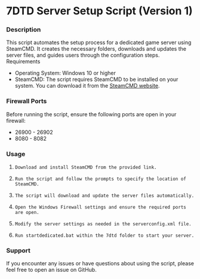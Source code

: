 # 7DTD Server Setup Script (Version 1)

### Description

This script automates the setup process for a dedicated game server using SteamCMD. It creates the necessary folders, downloads and updates the server files, and guides users through the configuration steps.
Requirements

- Operating System: Windows 10 or higher
- SteamCMD: The script requires SteamCMD to be installed on your system. You can download it from the [SteamCMD website](https://developer.valvesoftware.com/wiki/SteamCMD#Windows "SteamCMD website").

### Firewall Ports

Before running the script, ensure the following ports are open in your firewall:

- 26900 - 26902
- 8080 - 8082

### Usage

1.     Download and install SteamCMD from the provided link.
2.     Run the script and follow the prompts to specify the location of SteamCMD.
3.     The script will download and update the server files automatically.
4.     Open the Windows Firewall settings and ensure the required ports are open.
5.     Modify the server settings as needed in the serverconfig.xml file.
6.     Run startdedicated.bat within the 7dtd folder to start your server.

### Support

If you encounter any issues or have questions about using the script, please feel free to open an issue on GitHub.